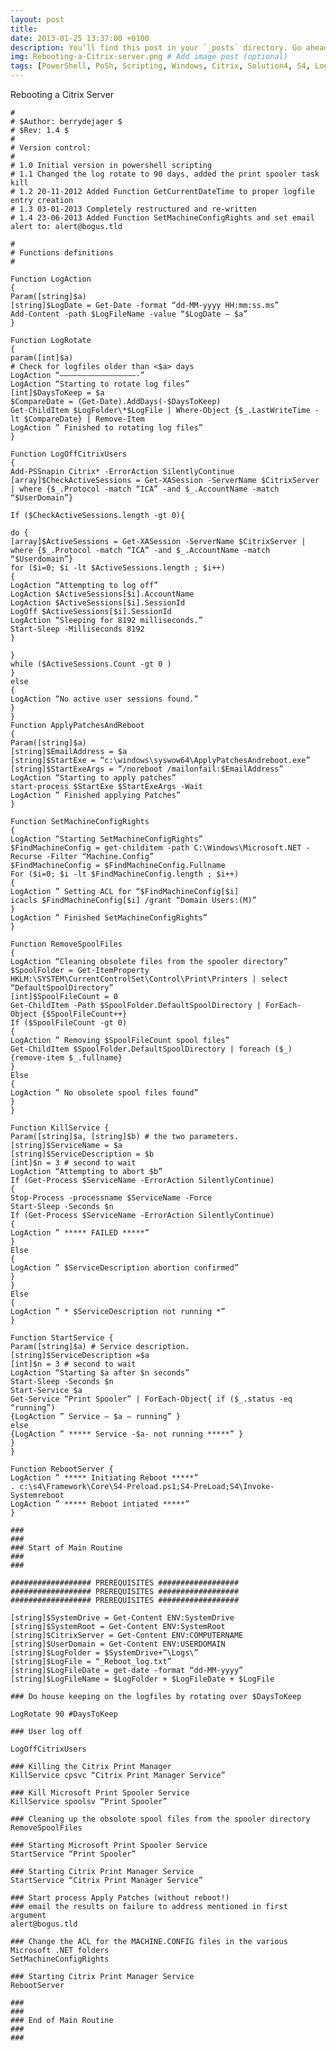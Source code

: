 ```yaml
---
layout: post
title: 
date: 2013-01-25 13:37:00 +0100
description: You’ll find this post in your `_posts` directory. Go ahead and edit it and re-build the site to see your changes. # Add post description (optional)
img: Rebooting-a-Citrix-server.png # Add image post (optional)
tags: [PowerShell, PoSh, Scripting, Windows, Citrix, Solution4, S4, Login Consultants] # add tag
---
```

Rebooting a Citrix Server

	#
	# $Author: berrydejager $
	# $Rev: 1.4 $
	#
	# Version control:
	#
	# 1.0 Initial version in powershell scripting
	# 1.1 Changed the log rotate to 90 days, added the print spooler task kill
	# 1.2 20-11-2012 Added Function GetCurrentDateTime to proper logfile entry creation
	# 1.3 03-01-2013 Completely restructured and re-written
	# 1.4 23-06-2013 Added Function SetMachineConfigRights and set email alert to: alert@bogus.tld

	#
	# Functions definitions
	#

	Function LogAction
	{
	Param([string]$a)
	[string]$LogDate = Get-Date -format “dd-MM-yyyy HH:mm:ss.ms”
	Add-Content -path $LogFileName -value “$LogDate – $a”
	}

	Function LogRotate
	{
	param([int]$a)
	# Check for logfiles older than <$a> days
	LogAction “—————————————————-”
	LogAction “Starting to rotate log files”
	[int]$DaysToKeep = $a
	$CompareDate = (Get-Date).AddDays(-$DaysToKeep)
	Get-ChildItem $LogFolder\*$LogFile | Where-Object {$_.LastWriteTime -lt $CompareDate} | Remove-Item
	LogAction ” Finished to rotating log files”
	}

	Function LogOffCitrixUsers
	{
	Add-PSSnapin Citrix* -ErrorAction SilentlyContinue
	[array]$CheckActiveSessions = Get-XASession -ServerName $CitrixServer | where {$_.Protocol -match “ICA” -and $_.AccountName -match “$UserDomain”}

	If ($CheckActiveSessions.length -gt 0){

	do {
	[array]$ActiveSessions = Get-XASession -ServerName $CitrixServer | where {$_.Protocol -match “ICA” -and $_.AccountName -match “$Userdomain”}
	for ($i=0; $i -lt $ActiveSessions.length ; $i++)
	{
	LogAction “Attempting to log off”
	LogAction $ActiveSessions[$i].AccountName
	LogAction $ActiveSessions[$i].SessionId
	LogOff $ActiveSessions[$i].SessionId
	LogAction “Sleeping for 8192 milliseconds.”
	Start-Sleep -Milliseconds 8192
	}

	}
	while ($ActiveSessions.Count -gt 0 )
	}
	else
	{
	LogAction “No active user sessions found.”
	}
	}
	Function ApplyPatchesAndReboot
	{
	Param([string]$a)
	[string]$EmailAddress = $a
	[string]$StartExe = “c:\windows\syswow64\ApplyPatchesAndreboot.exe”
	[string]$StartExeArgs = “/noreboot /mailonfail:$EmailAddress”
	LogAction “Starting to apply patches”
	start-process $StartExe $StartExeArgs -Wait
	LogAction ” Finished applying Patches”
	}

	Function SetMachineConfigRights
	{
	LogAction “Starting SetMachineConfigRights”
	$FindMachineConfig = get-childitem -path C:\Windows\Microsoft.NET -Recurse -Filter “Machine.Config”
	$FindMachineConfig = $FindMachineConfig.Fullname
	For ($i=0; $i -lt $FindMachineConfig.length ; $i++)
	{
	LogAction ” Setting ACL for “$FindMachineConfig[$i]
	icacls $FindMachineConfig[$i] /grant “Domain Users:(M)”
	}
	LogAction ” Finished SetMachineConfigRights”
	}

	Function RemoveSpoolFiles
	{
	LogAction “Cleaning obsolete files from the spooler directory”
	$SpoolFolder = Get-ItemProperty HKLM:\SYSTEM\CurrentControlSet\Control\Print\Printers | select “DefaultSpoolDirectory”
	[int]$SpoolFileCount = 0
	Get-ChildItem -Path $SpoolFolder.DefaultSpoolDirectory | ForEach-Object {$SpoolFileCount++}
	If ($SpoolFileCount -gt 0)
	{
	LogAction ” Removing $SpoolFileCount spool files”
	Get-ChildItem $SpoolFolder.DefaultSpoolDirectory | foreach ($_) {remove-item $_.fullname}
	}
	Else
	{
	LogAction ” No obsolete spool files found”
	}
	}

	Function KillService {
	Param([string]$a, [string]$b) # the two parameters.
	[string]$ServiceName = $a
	[string]$ServiceDescription = $b
	[int]$n = 3 # second to wait
	LogAction “Attempting to abort $b”
	If (Get-Process $ServiceName -ErrorAction SilentlyContinue)
	{
	Stop-Process -processname $ServiceName -Force
	Start-Sleep -Seconds $n
	If (Get-Process $ServiceName -ErrorAction SilentlyContinue)
	{
	LogAction ” ***** FAILED *****”
	}
	Else
	{
	LogAction ” $ServiceDescription abortion confirmed”
	}
	}
	Else
	{
	LogAction ” * $ServiceDescription not running *”
	}

	Function StartService {
	Param([string]$a) # Service description.
	[string]$ServiceDescription =$a
	[int]$n = 3 # second to wait
	LogAction “Starting $a after $n seconds”
	Start-Sleep -Seconds $n
	Start-Service $a
	Get-Service “Print Spooler” | ForEach-Object{ if ($_.status -eq “running”)
	{LogAction ” Service – $a – running” }
	else
	{LogAction ” ***** Service -$a- not running *****” }
	}
	}

	Function RebootServer {
	LogAction ” ***** Initiating Reboot *****”
	. c:\s4\Framework\Core\S4-Preload.ps1;S4-PreLoad;S4\Invoke-Systemreboot
	LogAction ” ***** Reboot intiated *****”
	}

	###
	###
	### Start of Main Routine
	###
	###

	################## PREREQUISITES ##################
	################## PREREQUISITES ##################
	################## PREREQUISITES ##################

	[string]$SystemDrive = Get-Content ENV:SystemDrive
	[string]$SystemRoot = Get-Content ENV:SystemRoot
	[string]$CitrixServer = Get-Content ENV:COMPUTERNAME
	[string]$UserDomain = Get-Content ENV:USERDOMAIN
	[string]$LogFolder = $SystemDrive+”\Logs\”
	[string]$LogFile = “_Reboot_log.txt”
	[string]$LogFileDate = get-date -format “dd-MM-yyyy”
	[string]$LogFileName = $LogFolder + $LogFileDate + $LogFile

	### Do house keeping on the logfiles by rotating over $DaysToKeep

	LogRotate 90 #DaysToKeep

	### User log off

	LogOffCitrixUsers

	### Killing the Citrix Print Manager
	KillService cpsvc “Citrix Print Manager Service”

	### Kill Microsoft Print Spooler Service
	KillService spoolsv “Print Spooler”

	### Cleaning up the obsolote spool files from the spooler directory
	RemoveSpoolFiles

	### Starting Microsoft Print Spooler Service
	StartService “Print Spooler”

	### Starting Citrix Print Manager Service
	StartService “Citrix Print Manager Service”

	### Start process Apply Patches (without reboot!)
	### email the results on failure to address mentioned in first argument
	alert@bogus.tld

	### Change the ACL for the MACHINE.CONFIG files in the various Microsoft .NET folders
	SetMachineConfigRights

	### Starting Citrix Print Manager Service
	RebootServer

	###
	###
	### End of Main Routine
	###
	###



